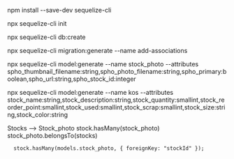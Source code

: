 npm install --save-dev sequelize-cli

npx sequelize-cli init

npx sequelize-cli db:create

<!-- Association Migration -->

npx sequelize-cli migration:generate --name add-associations

<!-- Stock_photo -->

npx sequelize-cli model:generate --name stock_photo --attributes spho_thumbnail_filename:string,spho_photo_filename:string,spho_primary:boolean,spho_url:string,spho_stock_id:integer

<!-- Stocks -->

npx sequelize-cli model:generate --name kos --attributes stock_name:string,stock_description:string,stock_quantity:smallint,stock_reorder_point:smallint,stock_used:smallint,stock_scrap:smallint,stock_size:string,stock_color:string

<!-- Vendor -->

<!-- Stock_detail -->

<!-- Vendor_product -->

<!-- purchase_order_header -->

<!-- purchase_order_detail -->

<!-- Assosiation -->

Stocks --> Stock_photo
stock.hasMany(stock_photo)
stock_photo.belongsTo(stocks)

      stock.hasMany(models.stock_photo, { foreignKey: "stockId" });

<!-- Schema -->
